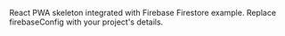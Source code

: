 React PWA skeleton integrated with Firebase Firestore example. Replace firebaseConfig with your project's details.
